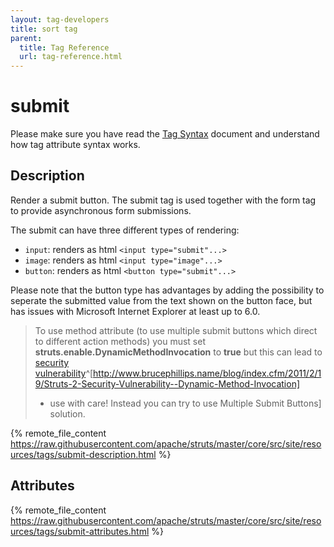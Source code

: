 ```yaml
---
layout: tag-developers
title: sort tag
parent:
  title: Tag Reference
  url: tag-reference.html
---
```


# submit

Please make sure you have read the [Tag Syntax](tag-syntax) document and understand how tag attribute syntax works.

## Description

Render a submit button. The submit tag is used together with the form tag to provide asynchronous form submissions.

The submit can have three different types of rendering:
- `input`: renders as html `<input type="submit"...>`
- `image`: renders as html `<input type="image"...>`
- `button`: renders as html `<button type="submit"...>`
 
Please note that the button type has advantages by adding the possibility to seperate the submitted value from the text 
shown on the button face, but has issues with Microsoft Internet Explorer at least up to 6.0.

> To use method attribute (to use multiple submit buttons which direct to different action methods) you must set 
> **struts.enable.DynamicMethodInvocation** to **true** but this can lead to 
> [security vulnerability](http://www.brucephillips.name/blog/index.cfm/2011/2/19/Struts-2-Security-Vulnerability--Dynamic-Method-Invocation)^[http://www.brucephillips.name/blog/index.cfm/2011/2/19/Struts-2-Security-Vulnerability--Dynamic-Method-Invocation] 
> - use with care! Instead you can try to use Multiple Submit Buttons] solution.

{% remote_file_content https://raw.githubusercontent.com/apache/struts/master/core/src/site/resources/tags/submit-description.html %}

## Attributes

{% remote_file_content https://raw.githubusercontent.com/apache/struts/master/core/src/site/resources/tags/submit-attributes.html %}
